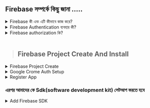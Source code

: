 ## Firebase  সম্পর্কে  কিছু জানা .....

<details>
 <summary>   Firebase কী এবং এটি কীভাবে কাজ করে?</summary>
 <br>
Firebase রিয়েলটাইম ডাটাবেস আপনাকে ক্লায়েন্ট-সাইড কোড থেকে সরাসরি ডাটাবেসে নিরাপদ অ্যাক্সেসের অনুমতি দিয়ে সমৃদ্ধ, সহযোগী অ্যাপ্লিকেশন তৈরি করতে দেয়। ডেটা স্থানীয়ভাবে বজায় থাকে এবং এমনকি অফলাইনে থাকা সত্ত্বেও, রিয়েলটাইম ইভেন্টগুলি অব্যাহত থাকে, যা শেষ ব্যবহারকারীকে একটি প্রতিক্রিয়াশীল অভিজ্ঞতা প্রদান করে
</details>

<details>
 <summary>    Firebase Authentication ব্যবহার কী?</summary>
 <br>
আপনি ফায়ারবেস Authentication  ব্যবহার করতে পারেন যাতে ব্যবহারকারীরা ইমেল ঠিকানা এবং পাসওয়ার্ড সাইন-ইন সহ এক বা একাধিক সাইন-ইন পদ্ধতি ব্যবহার করে আপনার অ্যাপে সাইন ইন করতে পারে, এবং গুগল সাইন-ইন এবং ফেসবুক লগইন-এর মতো সংঘবদ্ধ পরিচয় প্রদানকারী।
</details>
<details>
 <summary>   Firebase authorization কি?</summary>
 <br>
Firebase authorization আপনার অ্যাপে ব্যবহারকারীদের authorization জন্য ব্যাকএন্ড পরিষেবা, সহজেই ব্যবহারযোগ্য SDKs এবং প্রস্তুত UI লাইব্রেরি সরবরাহ করে। এটি পাসওয়ার্ড, ফোন নম্বর, গুগল, ফেসবুক এবং টুইটারের মতো জনপ্রিয় সংঘবদ্ধ পরিচয় প্রদানকারী এবং আরও অনেক কিছু ব্যবহার করে প্রমাণীকরণ সমর্থন করে
</details>
<br>

> ## Firebase Project Create And Install

<details>
 <summary> Firebase Project  Create </summary>
 <br>

Firebase প্রজেক্ট   তৈরী করার জন্য  শুরুতে  ওয়েবসাইট এ যেতে হবে  এবং সেখানে   থেকে গেট স্টার্টেড  বা গত তো কনসোল এ ক্লিক করতে   হবে
![create project ](https://i.ibb.co/KqzXZKj/Screenshot-1.png)
![create project ](https://i.ibb.co/J2v7GvX/Screenshot-2.png)

#### তারপর প্রজেক্ট এর নির্দিষ্ট নাম দিয়ে   প্রজেক্ট বানাতে হবে এবং  কন্টিনিউ এ ক্লিক করতে হবে 
![create project ](https://i.ibb.co/ZNdRBGm/Screenshot-4.png)

#### যদি এনালিটিক্স   প্রয়োজন হয়  তখন এনাবল করে দিতে হবে।  যদি  প্রজন  না হয় তাহলে এনাবল অফ করে দিতে হবে 
![create project ](https://i.ibb.co/rGQ7w32/Screenshot-5.png)

####  Firebase Auth  সেটআপ করার জন্য আমাকে   Authentication মেনুতে ক্লিক  করতে হবে এবং সেখানে থেকে Get Started  এ ক্লিক করতে হবে 
![create project ](https://i.ibb.co/sHxYDyF/Screenshot-6.png)

### Firebase Auth  এর sign-in method  হিসেবে যেকোনো মেথড প পছন্দ করে নিয়ে সেটা সেটআপ করতে হবে 
![create project ](https://i.ibb.co/7Q406mR/Screenshot-7.png)
</details>

<details>
 <summary>  Google Crome Auth Setup </summary>
 <br>
#### শুরুতে  গুগল কে এনাবল করে নিতে হবে।  তারপর সবাই যে প্রজেক্ট এর  নাম দেখতে পারবে সেই নাম তা দিতে হবে।  এবং তারপর আমাদের সাপোর্ট এর জন্য একটি ইমেইল  দিয়ে দিতে হবে আমাদের  ডিফাউল্ট ভাবে যে ইমেইল  দিয়ে একাউন্ট করা  হয় সেই ইমেইল একাউন্ট  ব্যাবহার করা হয় সেটাই দেওয়া হয় 

![create project ](https://i.ibb.co/smcBKbd/Screenshot-8.png)

</details>

<details>
 <summary>  Register App </summary>

 ####  এরপর আমাদের  প্রজেক্ট সেটিং এ গিয়ে আমাদের একটি ওয়েব প্রজেক্ট বানাতে হবে

![create project ](https://i.ibb.co/4VQ7n9q/Screenshot-9.png)

> ### এরপর আমাদের Firebase Appp  বানাতে হবে 
![create project ](https://i.ibb.co/LgRWdJc/Screenshot-10.png)
</details>

### এরপর আমাদের কে Sdk(software development kit) সেটআপ করতে হবে 

<details>
 <summary>  Add Firebase SDK </summary>
 ####  এরপর আমাদের  প্রজেক্ট সেটিং এ গিয়ে আমাদের একটি ওয়েব প্রজেক্ট বানাতে হবে 
![create project ](https://i.ibb.co/4VQ7n9q/Screenshot-9.png)

> ### এরপর আমাদের Firebase আপা বানাতে হবে 
> ### Firebase Install 

```javascript 
npm install firebase
```

#### আমাদের কে Firebase Sdk  সেটআপ করার জন্য React  src ফোল্ডার  একটি Friebase  নাম  ফোল্ডার বানাতে হবে।  সেখানে দুইটি ফাইল বানাতে হবে।  
- firebase.config.js
- firebase.initialize.js

> ####  firebase.config.js
```javascript
const firebaseConfig = {
    apiKey: "AIzaSyA373x40RF0Vaisyt6azU-uRRuMVWmjSk8",
    authDomain: "fir-auth-react-9f89e.firebaseapp.com",
    projectId: "fir-auth-react-9f89e",
    storageBucket: "fir-auth-react-9f89e.appspot.com",
    messagingSenderId: "592824404472",
    appId: "1:592824404472:web:a9f3cd5808fdfdd224ae0d"
  };
  export default firebaseConfig;
```


> ####  firebase.initialize.js
```javascript
import { initializeApp } from "firebase/app";
import firebaseConfig from './firebase.config';

const initializeAuthentication = () =>{
    initializeApp(firebaseConfig)
}

export default initializeAuthentication;
```

</details>
<br>






